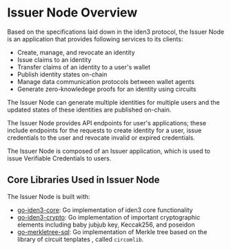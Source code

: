 # Issuer Node Overview

Based on the specifications laid down in the iden3 protocol, the Issuer Node is an application that provides following services to its clients:
 
- Create, manage, and revocate an identity
- Issue claims to an identity
- Transfer claims of an identity to a user's wallet
- Publish identity states on-chain 
- Manage data communication protocols between wallet agents
- Generate zero-knowledege proofs for an identity using circuits
 

The Issuer Node can generate multiple identities for multiple users and the updated states of these identities are published on-chain. 
 
The Issuer Node provides API endpoints for user's applications; these include endpoints for the requests to create identity for a user, issue credentials to the user and revocate invalid or expired credentials.  

The Issuer Node is composed of an Issuer application, which is used to issue Verifiable Credentials to users. 

 
## Core Libraries Used in Issuer Node
 
The Issuer Node is built with:
 
- [go-iden3-core](https://github.com/iden3/go-iden3-core): Go implementation of iden3 core functionality  
- [go-iden3-crypto](https://github.com/iden3/go-iden3-crypto): Go implementation of important cryptographic elements including baby jubjub key, Keccak256, and poseidon 
- [go-merkletree-sql](https://github.com/iden3/go-merkletree-sql): Go implementation of Merkle tree based on the library of circuit tenplates , called `circomlib`.
